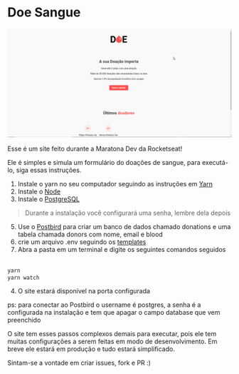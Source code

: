 # Doe Sangue

![Site screenshot](demo/demo.gif) 

Esse é um site feito durante a Maratona Dev da Rocketseat!

Ele é simples e simula um formulário do doações de sangue, para executá-lo, siga essas instruções.


1. Instale o yarn no seu computador seguindo as instruções em [Yarn](https://yarnpkg.com/)
2. Instale o [Node](https://nodejs.org/en/)
4. Instale o [PostgreSQL](https://www.postgresql.org/) 
> Durante a instalação você configurará uma senha, lembre dela depois
5. Use o [Postbird](https://www.electronjs.org/apps/postbird) para criar um banco de dados chamado donations e uma tabela chamada donors com nome, email e blood
6. crie um arquivo .env seguindo os [templates](templates/templates.md)
3. Abra a pasta em um terminal e digite os seguintes comandos seguidos
```

yarn
yarn watch 

```
4. O site estará disponível na porta configurada

ps: para conectar ao Postbird o username é postgres, a senha é a configurada na instalação e tem que apagar o campo database que vem preenchido


O site tem esses passos complexos demais para executar, pois ele tem muitas configurações a serem feitas em modo de desenvolvimento. Em breve ele estará em produção e tudo estará simplificado.

Sintam-se a vontade em criar issues, fork e PR :)

